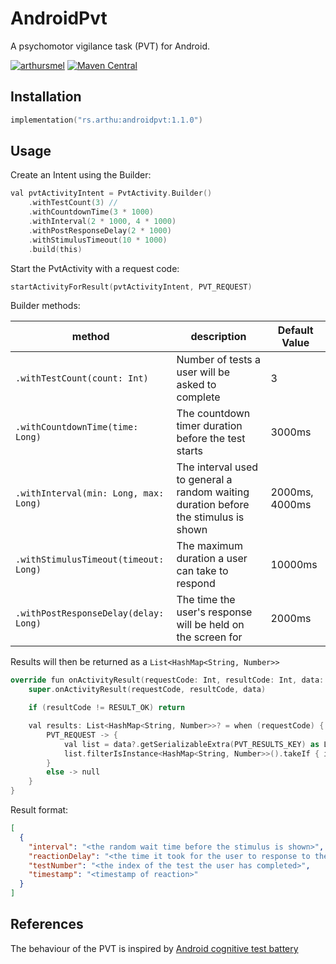# AndroidPvt

A psychomotor vigilance task (PVT) for Android.

[![arthursmel](https://circleci.com/gh/arthursmel/AndroidPvt.svg?style=svg)](https://app.circleci.com/pipelines/github/arthursmel/AndroidPvt) [![Maven Central](https://img.shields.io/maven-central/v/rs.arthu/androidpvt.svg?label=Maven%20Central)](https://search.maven.org/search?q=g:%22rs.arthu%22%20AND%20a:%22androidpvt%22)

## Installation
```swift
implementation("rs.arthu:androidpvt:1.1.0")
```

## Usage
Create an Intent using the Builder:
```swift
val pvtActivityIntent = PvtActivity.Builder()
    .withTestCount(3) //
    .withCountdownTime(3 * 1000)
    .withInterval(2 * 1000, 4 * 1000)
    .withPostResponseDelay(2 * 1000)
    .withStimulusTimeout(10 * 1000)
    .build(this)
```

Start the PvtActivity with a request code:
```swift
startActivityForResult(pvtActivityIntent, PVT_REQUEST)
```

Builder methods:

method | description | Default Value
--- | --- | ---
`.withTestCount(count: Int)` | Number of tests a user will be asked to complete | 3
`.withCountdownTime(time: Long)` | The countdown timer duration before the test starts | 3000ms
`.withInterval(min: Long, max: Long)` | The interval used to general a random waiting duration before the stimulus is shown | 2000ms, 4000ms
`.withStimulusTimeout(timeout: Long)` | The maximum duration a user can take to respond | 10000ms
`.withPostResponseDelay(delay: Long)` | The time the user's response will be held on the screen for | 2000ms


Results will then be returned as a `List<HashMap<String, Number>>`
```swift
override fun onActivityResult(requestCode: Int, resultCode: Int, data: Intent?) {
    super.onActivityResult(requestCode, resultCode, data)

    if (resultCode != RESULT_OK) return

    val results: List<HashMap<String, Number>>? = when (requestCode) {
        PVT_REQUEST -> {
            val list = data?.getSerializableExtra(PVT_RESULTS_KEY) as List<*>
            list.filterIsInstance<HashMap<String, Number>>().takeIf { it.size == list.size }
        }
        else -> null
    }
}
```
Result format:
```json
[
  {
    "interval": "<the random wait time before the stimulus is shown>",
    "reactionDelay": "<the time it took for the user to response to the stimulus>",
    "testNumber": "<the index of the test the user has completed>",
    "timestamp": "<timestamp of reaction>"
  }
]
```

## References
The behaviour of the PVT is inspired by [Android cognitive test battery](https://github.com/movisens/AndroidCognitiveTestBattery)
